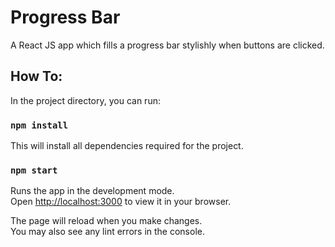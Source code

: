 # Progress Bar

A React JS app which fills a progress bar stylishly when buttons are clicked.

## How To:

In the project directory, you can run:

### `npm install`

This will install all dependencies required for the project.

### `npm start`

Runs the app in the development mode.\
Open [http://localhost:3000](http://localhost:3000) to view it in your browser.

The page will reload when you make changes.\
You may also see any lint errors in the console.